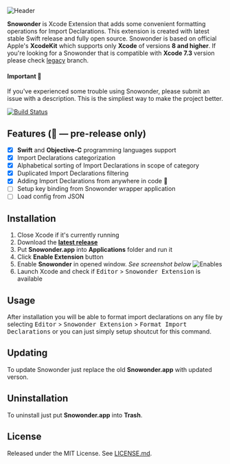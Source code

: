 ![Header](https://raw.githubusercontent.com/Karetski/Snowonder/master/Resources/ReadmeHeader.png)

**Snowonder** is Xcode Extension that adds some convenient formatting operations for Import Declarations. This extension is created with latest stable Swift release and fully open source. Snowonder is based on official Apple's **XcodeKit** which supports only **Xcode** of versions **8 and higher**. If you're looking for a Snowonder that is compatible with **Xcode 7.3** version please check [legacy](https://github.com/Karetski/Snowonder/blob/legacy/README.md) branch.

#### Important 🌟
If you've experienced some trouble using Snowonder, please submit an issue with a description. This is the simpliest way to make the project better.

[![Build Status](https://travis-ci.org/Karetski/Snowonder.svg)](https://travis-ci.org/Karetski/Snowonder)

## Features (🦄 — pre-release only)

- [x] **Swift** and **Objective-C** programming languages support
- [x] Import Declarations categorization
- [x] Alphabetical sorting of Import Declarations in scope of category
- [x] Duplicated Import Declarations filtering
- [x] Adding Import Declarations from anywhere in code 🦄
- [ ] Setup key binding from Snowonder wrapper application
- [ ] Load config from JSON

## Installation

1. Close Xcode if it's currently running
2. Download the [**latest release**](https://github.com/Karetski/Snowonder/releases)
3. Put **Snowonder.app** into **Applications** folder and run it
4. Click **Enable Extension** button
5. Enable **Snowonder** in opened window. *See screenshot below*
![Enables](https://raw.githubusercontent.com/Karetski/Snowonder/master/Resources/SnowonderEnabled.png)
6. Launch Xcode and check if <kbd>Editor</kbd> > <kbd>Snowonder Extension</kbd> is available

## Usage

After installation you will be able to format import declarations on any file by selecting <kbd>Editor</kbd> > <kbd>Snowonder Extension</kbd> > <kbd>Format Import Declarations</kbd> or you can just simply setup shoutcut for this command.

## Updating

To update Snowonder just replace the old **Snowonder.app** with updated verson.

## Uninstallation

To uninstall just put **Snowonder.app** into **Trash**.

## License

Released under the MIT License. See [LICENSE.md](https://github.com/Karetski/Snowonder/blob/master/LICENSE.md).
